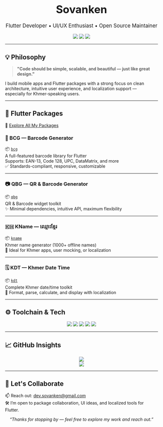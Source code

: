 <h1 align="center" style="font-weight: bold; font-size: 2.5em;">Sovanken</h1>
<p align="center" style="font-size: 1.2em;">Flutter Developer • UI/UX Enthusiast • Open Source Maintainer</p>

<p align="center">
  <a href="mailto:dev.sovanken@gmail.com"><img src="https://img.shields.io/badge/Email-dev.sovanken@gmail.com-D14836?style=flat-square&logo=gmail&logoColor=white" /></a>
  <a href="https://github.com/sovanken"><img src="https://img.shields.io/badge/GitHub-sovanken-181717?style=flat-square&logo=github" /></a>
  <a href="https://pub.dev/publishers/sovanken.space/packages"><img src="https://img.shields.io/badge/pub.dev-Packages-blue?style=flat-square&logo=dart" /></a>
</p>

---

## 💡 Philosophy

> **"Code should be simple, scalable, and beautiful — just like great design."**

I build mobile apps and Flutter packages with a strong focus on clean architecture, intuitive user experience, and localization support — especially for Khmer-speaking users.

---

## 🚀 Flutter Packages

🔗 [Explore All My Packages](https://pub.dev/publishers/sovanken.space/packages)

### 🧾 BCG — Barcode Generator  
📦 [`bcg`](https://pub.dev/packages/bcg)  
A full-featured barcode library for Flutter  
Supports: EAN-13, Code 128, UPC, DataMatrix, and more  
✅ Standards-compliant, responsive, customizable

---

### 📷 QBG — QR & Barcode Generator  
📦 [`qbg`](https://pub.dev/packages/qbg)  
QR & Barcode widget toolkit  
✨ Minimal dependencies, intuitive API, maximum flexibility

---

### 🇰🇭 KName — ឈ្មោះខ្មែរ  
📦 [`kname`](https://pub.dev/packages/kname)  
Khmer name generator (1000+ offline names)  
🎯 Ideal for Khmer apps, user mocking, or localization

---

### 🗓️ KDT — Khmer Date Time  
📦 [`kdt`](https://pub.dev/packages/kdt)  
Complete Khmer date/time toolkit  
🧭 Format, parse, calculate, and display with localization

---

## ⚙️ Toolchain & Tech

<p align="center">
  <img src="https://img.shields.io/badge/Flutter-02569B?style=for-the-badge&logo=flutter&logoColor=white" />
  <img src="https://img.shields.io/badge/Dart-0175C2?style=for-the-badge&logo=dart&logoColor=white" />
  <img src="https://img.shields.io/badge/Figma-F24E1E?style=for-the-badge&logo=figma&logoColor=white" />
  <img src="https://img.shields.io/badge/Firebase-FFCA28?style=for-the-badge&logo=firebase&logoColor=black" />
  <img src="https://img.shields.io/badge/GitHub-181717?style=for-the-badge&logo=github&logoColor=white" />
</p>

---

## 📈 GitHub Insights

<p align="center">
  <img src="https://github-readme-stats.vercel.app/api?username=sovanken&show_icons=true&theme=gruvbox&hide_rank=true" />
  <br>
  <img src="https://github-readme-streak-stats.herokuapp.com/?user=sovanken&theme=gruvbox" />
</p>

---

## 🤝 Let's Collaborate

📫 Reach out: [dev.sovanken@gmail.com](mailto:dev.sovanken@gmail.com)  
🛠️ I’m open to package collaboration, UI ideas, and localized tools for Flutter.

<p align="center"><em>“Thanks for stopping by — feel free to explore my work and reach out.”</em></p>
